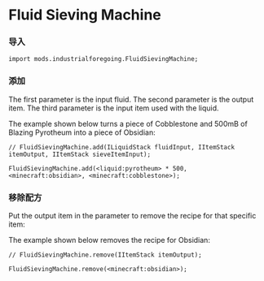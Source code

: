 # Fluid Sieving Machine

### 导入

```zenscript
import mods.industrialforegoing.FluidSievingMachine;
```

### 添加

The first parameter is the input fluid. The second parameter is the output item. The third parameter is the input item used with the liquid.

The example shown below turns a piece of Cobblestone and 500mB of Blazing Pyrotheum into a piece of Obsidian:

```zenscript
// FluidSievingMachine.add(ILiquidStack fluidInput, IItemStack itemOutput, IItemStack sieveItemInput);

FluidSievingMachine.add(<liquid:pyrotheum> * 500, <minecraft:obsidian>, <minecraft:cobblestone>);
```

### 移除配方

Put the output item in the parameter to remove the recipe for that specific item:

The example shown below removes the recipe for Obsidian:

```zenscript
// FluidSievingMachine.remove(IItemStack itemOutput);

FluidSievingMachine.remove(<minecraft:obsidian>);
```
